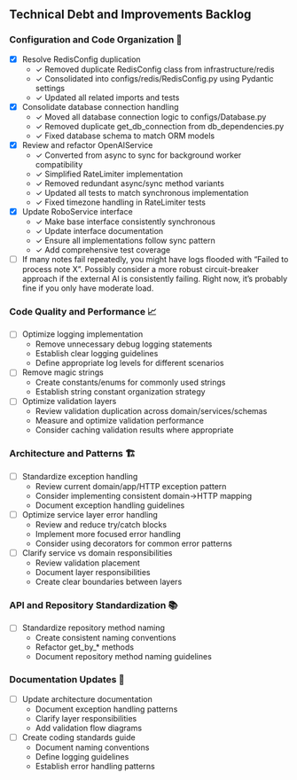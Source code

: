 ## Technical Debt and Improvements Backlog

### Configuration and Code Organization 🔧
- [x] Resolve RedisConfig duplication
  - ✓ Removed duplicate RedisConfig class from infrastructure/redis
  - ✓ Consolidated into configs/redis/RedisConfig.py using Pydantic settings
  - ✓ Updated all related imports and tests
- [x] Consolidate database connection handling
  - ✓ Moved all database connection logic to configs/Database.py
  - ✓ Removed duplicate get_db_connection from db_dependencies.py
  - ✓ Fixed database schema to match ORM models
- [x] Review and refactor OpenAIService
  - ✓ Converted from async to sync for background worker compatibility
  - ✓ Simplified RateLimiter implementation
  - ✓ Removed redundant async/sync method variants
  - ✓ Updated all tests to match synchronous implementation
  - ✓ Fixed timezone handling in RateLimiter tests
- [x] Update RoboService interface
  - ✓ Make base interface consistently synchronous
  - ✓ Update interface documentation
  - ✓ Ensure all implementations follow sync pattern
  - ✓ Add comprehensive test coverage
- [ ] If many notes fail repeatedly, you might have logs flooded with “Failed to process note X”. Possibly consider a more robust circuit-breaker approach if the external AI is consistently failing. Right now, it’s probably fine if you only have moderate load.

### Code Quality and Performance 📈
- [ ] Optimize logging implementation
  - Remove unnecessary debug logging statements
  - Establish clear logging guidelines
  - Define appropriate log levels for different scenarios
- [ ] Remove magic strings
  - Create constants/enums for commonly used strings
  - Establish string constant organization strategy
- [ ] Optimize validation layers
  - Review validation duplication across domain/services/schemas
  - Measure and optimize validation performance
  - Consider caching validation results where appropriate

### Architecture and Patterns 🏗
- [ ] Standardize exception handling
  - Review current domain/app/HTTP exception pattern
  - Consider implementing consistent domain->HTTP mapping
  - Document exception handling guidelines
- [ ] Optimize service layer error handling
  - Review and reduce try/catch blocks
  - Implement more focused error handling
  - Consider using decorators for common error patterns
- [ ] Clarify service vs domain responsibilities
  - Review validation placement
  - Document layer responsibilities
  - Create clear boundaries between layers

### API and Repository Standardization 📚
- [ ] Standardize repository method naming
  - Create consistent naming conventions
  - Refactor get_by_* methods
  - Document repository method naming guidelines

### Documentation Updates 📝
- [ ] Update architecture documentation
  - Document exception handling patterns
  - Clarify layer responsibilities
  - Add validation flow diagrams
- [ ] Create coding standards guide
  - Document naming conventions
  - Define logging guidelines
  - Establish error handling patterns
